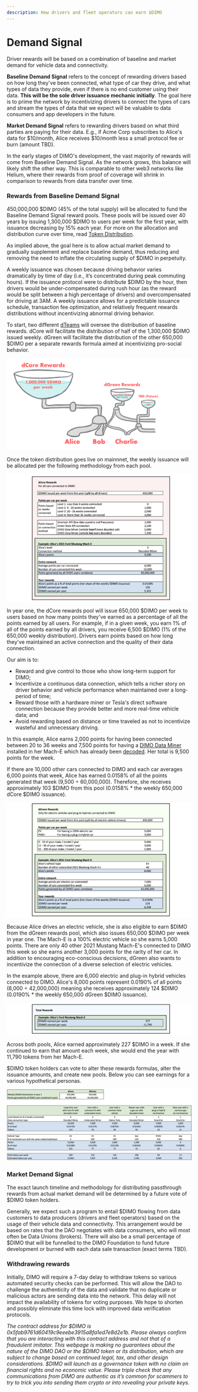 ```yaml
---
description: How drivers and fleet operators can earn $DIMO
---
```


# Demand Signal

Driver rewards will be based on a combination of baseline and market demand for vehicle data and connectivity.&#x20;

**Baseline Demand Signal** refers to the concept of rewarding drivers based on how long they've been connected, what type of car they drive, and what types of data they provide, even if there is no end customer using their data. **This will be the sole driver issuance mechanic initially**. The goal here is to prime the network by incentivizing drivers to connect the types of cars and stream the types of data that we expect will be valuable to data consumers and app developers in the future.

**Market Demand Signal** refers to rewarding drivers based on what third parties are paying for their data. E.g., if Acme Corp subscribes to Alice's data for $10/month, Alice receives $10/month less a small protocol fee or burn (amount TBD).

In the early stages of DIMO's development, the vast majority of rewards will come from Baseline Demand Signal. As the network grows, this balance will likely shift the other way. This is comparable to other web3 networks like Helium, where their rewards from proof of coverage will shrink in comparison to rewards from data transfer over time.

### Rewards from Baseline Demand Signal

450,000,000 $DIMO (45% of the total supply) will be allocated to fund the Baseline Demand Signal reward pools. These pools will be issued over 40 years by issuing 1,300,000 $DIMO to users per week for the first year, with issuance decreasing by 15% each year. For more on the allocation and distribution curve over time, read [Token Distribution](token-distribution.md).

As implied above, the goal here is to allow actual market demand to gradually supplement and replace baseline demand, thus reducing and removing the need to inflate the circulating supply of $DIMO in perpetuity.

A weekly issuance was chosen because driving behavior varies dramatically by time of day (i.e., it’s concentrated during peak commuting hours). If the issuance protocol were to distribute $DIMO by the hour, then drivers would be under-compensated during rush hour (as the reward would be split between a high percentage of drivers) and overcompensated for driving at 3AM. A weekly issuance allows for a predictable issuance schedule, transaction fee optimization, and relatively frequent rewards distributions without incentivizing abnormal driving behavior.

To start, two different [dTeams](../governance/dteams.md) will oversee the distribution of baseline rewards. dCore will facilitate the distribution of half of the 1,300,000 $DIMO issued weekly. dGreen will facilitate the distribution of the other 650,000 $DIMO per a separate rewards formula aimed at incentivizing pro-social behavior.

![A visualization of the various baseline rewards pools](../.gitbook/assets/diagram.png)

Once the token distribution goes live on mainnnet, the weekly issuance will be allocated per the following methodology from each pool.

![](<../.gitbook/assets/Screen Shot 2022-02-21 at 12.48.24 PM.png>)

In year one, the dCore rewards pool will issue 650,000 $DIMO per week to users based on how many points they've earned as a percentage of all the points earned by all users. For example, if in a given week, you earn 1% of all of the points earned by all drivers, you receive 6,500 $DIMO (1% of the 650,000 weekly distribution). Drivers earn points based on how long they've maintained an active connection and the quality of their data connection.

Our aim is to:

* Reward and give control to those who show long-term support for DIMO;
* Incentivize a continuous data connection, which tells a richer story on driver behavior and vehicle performance when maintained over a long-period of time;
* Reward those with a hardware miner or Tesla's direct software connection because they provide better and more real-time vehicle data; and
* Avoid rewarding based on distance or time traveled as not to incentivize wasteful and unnecessary driving.

In this example, Alice earns 2,000 points for having been connected between 20 to 36 weeks and 7,500 points for having a [DIMO Data Miner](https://shop.dimo.zone) installed in her Mach-E which has already been [decoded](https://github.com/DIMO-Network/opendbc). Her total is 9,500 points for the week.

If there are 10,000 other cars connected to DIMO and each car averages 6,000 points that week, Alice has earned 0.0158% of all the points generated that week (9,500 ÷ 60,000,000). Therefore, she receives approximately 103 $DIMO from this pool (0.0158% \* the weekly 650,000 dCore $DIMO issuance).

![](<../.gitbook/assets/Screen Shot 2022-02-21 at 12.48.32 PM.png>)

Because Alice drives an electric vehicle, she is also eligible to earn $DIMO from the dGreen rewards pool, which also issues 650,000 $DIMO per week in year one. The Mach-E is a 100% electric vehicle so she earns 5,000 points. There are only 40 other 2021 Mustang Mach-E's connected to DIMO this week so she earns another 3,000 points for the rarity of her car. In addition to encouraging eco-conscious decisions, dGreen also wants to incentivize the connection of a diverse selection of electric vehicles.

In the example above, there are 6,000 electric and plug-in hybrid vehicles connected to DIMO. Alice's 8,000 points represent 0.0190% of all points (8,000 ÷ 42,000,000) meaning she receives approximately 124 $DIMO (0.0190% \* the weekly 650,000 dGreen $DIMO issuance).

![](<../.gitbook/assets/Screen Shot 2022-02-21 at 12.48.44 PM.png>)

Across both pools, Alice earned approximately 227 $DIMO in a week. If she continued to earn that amount each week, she would end the year with 11,790 tokens from her Mach-E.&#x20;

$DIMO token holders can vote to alter these rewards formulas, alter the issuance amounts, and create new pools. Below you can see earnings for a various hypothetical personas.

![](<../.gitbook/assets/Screen Shot 2022-02-21 at 12.53.06 PM.png>)

### Market Demand Signal

The exact launch timeline and methodology for distributing passthrough rewards from actual market demand will be determined by a future vote of $DIMO token holders.

Generally, we expect such a program to entail $DIMO flowing from data customers to data producers (drivers and fleet operators) based on the usage of their vehicle data and connectivity. This arrangement would be based on rates that the DAO negotiates with data consumers, who will most often be Data Unions (brokers). There will also be a small percentage of $DIMO that will be funnelled to the DIMO Foundation to fund future development or burned with each data sale transaction (exact terms TBD).

### Withdrawing rewards <a href="#eafc" id="eafc"></a>

Initially, DIMO will require a 7-day delay to withdraw tokens so various automated security checks can be performed. This will allow the DAO to challenge the authenticity of the data and validate that no duplicate or malicious actors are sending data into the network. This delay will not impact the availability of tokens for voting purposes. We hope to shorten and possibly eliminate this time lock with improved data verification protocols.



_The contract address for $DIMO is 0x5fab9761d60419c9eeebe3915a8fa1ed7e8d2e1b. Please always confirm that you are interacting with this contract address and not that of a fraudulent imitator. This webpage is making no guarantees about the nature of the DIMO DAO or the $DIMO token or its distribution, which are subject to change based on continued legal, tax, and other design considerations. $DIMO will launch as a governance token with no claim on financial rights and no economic value. Please triple check that any communications from DIMO are authentic as it’s common for scammers to try to trick you into sending them crypto or into revealing your private keys._
